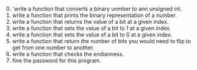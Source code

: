 0. `write a function that converts a binary unmber to ann unsigned int.
1. write a function that prints the binary representation of a number.
2. write a function that returns the value of a bit at a given index.
3. write a function that sets the value of a bit to 1 at a given index.
4. write a function that sets the value of a bit to 0 at a given index.
5. write a function that return the number of bits you would need to flip to get from one number to another.
6. write a function that checks the endianness.
7. fine the password for this program. 
